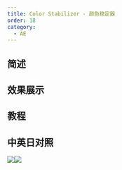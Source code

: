 ```yaml
---
title: Color Stabilizer - 颜色稳定器
order: 18
category:
  - AE
---
```


## 简述

## 效果展示

## 教程

## 中英日对照

![](https://mir.yuelili.com/wp-content/uploads/user/AE/effects/AE-Effects-Color-Color_Stabilizer.png)![](https://mir.yuelili.com/wp-content/uploads/user/AE/effects/AE-Effects-Color-Color_Stabilizer_cn.png)
